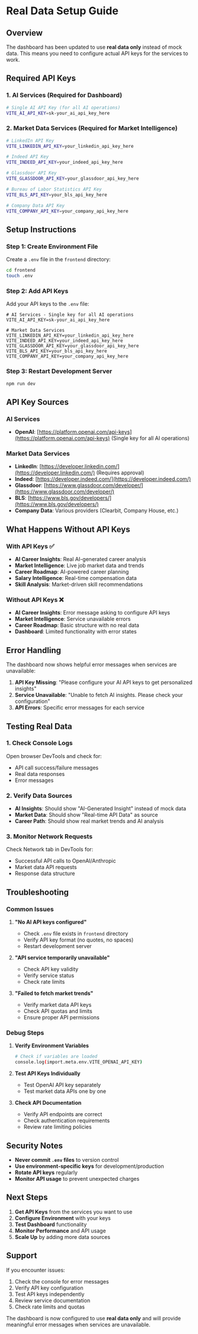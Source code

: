 # Real Data Setup Guide

## Overview
The dashboard has been updated to use **real data only** instead of mock data. This means you need to configure actual API keys for the services to work.

## Required API Keys

### 1. AI Services (Required for Dashboard)
```bash
# Single AI API Key (for all AI operations)
VITE_AI_API_KEY=sk-your_ai_api_key_here
```

### 2. Market Data Services (Required for Market Intelligence)
```bash
# LinkedIn API Key
VITE_LINKEDIN_API_KEY=your_linkedin_api_key_here

# Indeed API Key
VITE_INDEED_API_KEY=your_indeed_api_key_here

# Glassdoor API Key
VITE_GLASSDOOR_API_KEY=your_glassdoor_api_key_here

# Bureau of Labor Statistics API Key
VITE_BLS_API_KEY=your_bls_api_key_here

# Company Data API Key
VITE_COMPANY_API_KEY=your_company_api_key_here
```

## Setup Instructions

### Step 1: Create Environment File
Create a `.env` file in the `frontend` directory:

```bash
cd frontend
touch .env
```

### Step 2: Add API Keys
Add your API keys to the `.env` file:

```env
# AI Services - Single key for all AI operations
VITE_AI_API_KEY=sk-your_ai_api_key_here

# Market Data Services
VITE_LINKEDIN_API_KEY=your_linkedin_api_key_here
VITE_INDEED_API_KEY=your_indeed_api_key_here
VITE_GLASSDOOR_API_KEY=your_glassdoor_api_key_here
VITE_BLS_API_KEY=your_bls_api_key_here
VITE_COMPANY_API_KEY=your_company_api_key_here
```

### Step 3: Restart Development Server
```bash
npm run dev
```

## API Key Sources

### AI Services
- **OpenAI**: [https://platform.openai.com/api-keys](https://platform.openai.com/api-keys) (Single key for all AI operations)

### Market Data Services
- **LinkedIn**: [https://developer.linkedin.com/](https://developer.linkedin.com/) (Requires approval)
- **Indeed**: [https://developer.indeed.com/](https://developer.indeed.com/)
- **Glassdoor**: [https://www.glassdoor.com/developer/](https://www.glassdoor.com/developer/)
- **BLS**: [https://www.bls.gov/developers/](https://www.bls.gov/developers/)
- **Company Data**: Various providers (Clearbit, Company House, etc.)

## What Happens Without API Keys

### With API Keys ✅
- **AI Career Insights**: Real AI-generated career analysis
- **Market Intelligence**: Live job market data and trends
- **Career Roadmap**: AI-powered career planning
- **Salary Intelligence**: Real-time compensation data
- **Skill Analysis**: Market-driven skill recommendations

### Without API Keys ❌
- **AI Career Insights**: Error message asking to configure API keys
- **Market Intelligence**: Service unavailable errors
- **Career Roadmap**: Basic structure with no real data
- **Dashboard**: Limited functionality with error states

## Error Handling

The dashboard now shows helpful error messages when services are unavailable:

1. **API Key Missing**: "Please configure your AI API keys to get personalized insights"
2. **Service Unavailable**: "Unable to fetch AI insights. Please check your configuration"
3. **API Errors**: Specific error messages for each service

## Testing Real Data

### 1. Check Console Logs
Open browser DevTools and check for:
- API call success/failure messages
- Real data responses
- Error messages

### 2. Verify Data Sources
- **AI Insights**: Should show "AI-Generated Insight" instead of mock data
- **Market Data**: Should show "Real-time API Data" as source
- **Career Path**: Should show real market trends and AI analysis

### 3. Monitor Network Requests
Check Network tab in DevTools for:
- Successful API calls to OpenAI/Anthropic
- Market data API requests
- Response data structure

## Troubleshooting

### Common Issues

1. **"No AI API keys configured"**
   - Check `.env` file exists in `frontend` directory
   - Verify API key format (no quotes, no spaces)
   - Restart development server

2. **"API service temporarily unavailable"**
   - Check API key validity
   - Verify service status
   - Check rate limits

3. **"Failed to fetch market trends"**
   - Verify market data API keys
   - Check API quotas and limits
   - Ensure proper API permissions

### Debug Steps

1. **Verify Environment Variables**
   ```bash
   # Check if variables are loaded
   console.log(import.meta.env.VITE_OPENAI_API_KEY)
   ```

2. **Test API Keys Individually**
   - Test OpenAI API key separately
   - Test market data APIs one by one

3. **Check API Documentation**
   - Verify API endpoints are correct
   - Check authentication requirements
   - Review rate limiting policies

## Security Notes

- **Never commit `.env` files** to version control
- **Use environment-specific keys** for development/production
- **Rotate API keys** regularly
- **Monitor API usage** to prevent unexpected charges

## Next Steps

1. **Get API Keys** from the services you want to use
2. **Configure Environment** with your keys
3. **Test Dashboard** functionality
4. **Monitor Performance** and API usage
5. **Scale Up** by adding more data sources

## Support

If you encounter issues:
1. Check the console for error messages
2. Verify API key configuration
3. Test API keys independently
4. Review service documentation
5. Check rate limits and quotas

The dashboard is now configured to use **real data only** and will provide meaningful error messages when services are unavailable.

